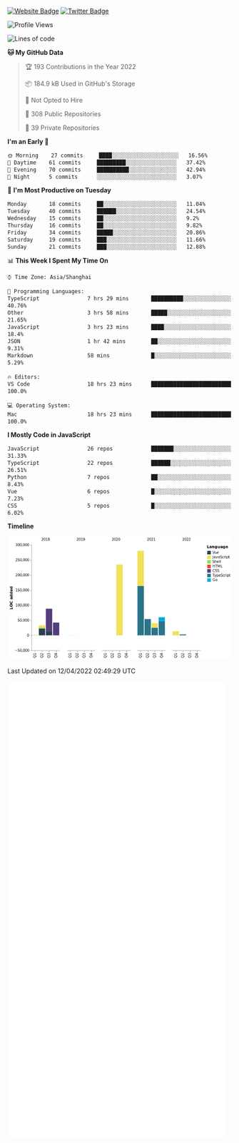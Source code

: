 [![Website Badge](https://img.shields.io/badge/-caos.me-444444?style=flat&logo=Google-Chrome&logoColor=f2f2f2&link=https://caos.me)](https://caos.me)
[![Twitter Badge](https://img.shields.io/badge/-@caosbad-1da1f2?style=flat&labelColor=1ca0f1&logo=twitter&logoColor=white&link=https://twitter.com/caosbad)](https://twitter.com/caosbad)



<!--START_SECTION:waka-->
![Profile Views](http://img.shields.io/badge/Profile%20Views-5-blue)

![Lines of code](https://img.shields.io/badge/From%20Hello%20World%20I%27ve%20Written-852%20Thousand%20lines%20of%20code-blue)

**🐱 My GitHub Data** 

> 🏆 193 Contributions in the Year 2022
 > 
> 📦 184.9 kB Used in GitHub's Storage 
 > 
> 🚫 Not Opted to Hire
 > 
> 📜 308 Public Repositories 
 > 
> 🔑 39 Private Repositories  
 > 
**I'm an Early 🐤** 

```text
🌞 Morning    27 commits     ████░░░░░░░░░░░░░░░░░░░░░   16.56% 
🌆 Daytime    61 commits     █████████░░░░░░░░░░░░░░░░   37.42% 
🌃 Evening    70 commits     ██████████░░░░░░░░░░░░░░░   42.94% 
🌙 Night      5 commits      ░░░░░░░░░░░░░░░░░░░░░░░░░   3.07%

```
📅 **I'm Most Productive on Tuesday** 

```text
Monday       18 commits     ██░░░░░░░░░░░░░░░░░░░░░░░   11.04% 
Tuesday      40 commits     ██████░░░░░░░░░░░░░░░░░░░   24.54% 
Wednesday    15 commits     ██░░░░░░░░░░░░░░░░░░░░░░░   9.2% 
Thursday     16 commits     ██░░░░░░░░░░░░░░░░░░░░░░░   9.82% 
Friday       34 commits     █████░░░░░░░░░░░░░░░░░░░░   20.86% 
Saturday     19 commits     ███░░░░░░░░░░░░░░░░░░░░░░   11.66% 
Sunday       21 commits     ███░░░░░░░░░░░░░░░░░░░░░░   12.88%

```


📊 **This Week I Spent My Time On** 

```text
⌚︎ Time Zone: Asia/Shanghai

💬 Programming Languages: 
TypeScript               7 hrs 29 mins       ██████████░░░░░░░░░░░░░░░   40.76% 
Other                    3 hrs 58 mins       █████░░░░░░░░░░░░░░░░░░░░   21.65% 
JavaScript               3 hrs 23 mins       ████░░░░░░░░░░░░░░░░░░░░░   18.4% 
JSON                     1 hr 42 mins        ██░░░░░░░░░░░░░░░░░░░░░░░   9.31% 
Markdown                 58 mins             █░░░░░░░░░░░░░░░░░░░░░░░░   5.29%

🔥 Editors: 
VS Code                  18 hrs 23 mins      █████████████████████████   100.0%

💻 Operating System: 
Mac                      18 hrs 23 mins      █████████████████████████   100.0%

```

**I Mostly Code in JavaScript** 

```text
JavaScript               26 repos            ███████░░░░░░░░░░░░░░░░░░   31.33% 
TypeScript               22 repos            ██████░░░░░░░░░░░░░░░░░░░   26.51% 
Python                   7 repos             ██░░░░░░░░░░░░░░░░░░░░░░░   8.43% 
Vue                      6 repos             █░░░░░░░░░░░░░░░░░░░░░░░░   7.23% 
CSS                      5 repos             █░░░░░░░░░░░░░░░░░░░░░░░░   6.02%

```


**Timeline**

![Chart not found](https://raw.githubusercontent.com/caosbad/caosbad/master/charts/bar_graph.png) 


 Last Updated on 12/04/2022 02:49:29 UTC
<!--END_SECTION:waka-->


![Metrics](https://github.com/caosbad/CaosBad/blob/master/github-metrics.svg)
